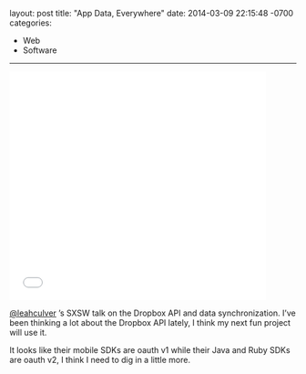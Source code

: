 layout: post
title:  "App Data, Everywhere"
date:   2014-03-09 22:15:48 -0700
categories:
  - Web
  - Software
---

<iframe class="embedly-embed" src="//cdn.embedly.com/widgets/media.html?src=https%3A%2F%2Fspeakerdeck.com%2Fplayer%2Fd7bb75408a1201314fd82e495bfddc49&url=https%3A%2F%2Fspeakerdeck.com%2Fleah%2Fapp-data-everywhere-cross-device-content-sharing&image=https%3A%2F%2Fspeakerd.s3.amazonaws.com%2Fpresentations%2Fd7bb75408a1201314fd82e495bfddc49%2Fslide_0.jpg&key=d815972c91e546edb5d2d02e509f8b1c&type=text%2Fhtml&schema=speakerdeck" width="450" height="401" scrolling="no" frameborder="0" allowfullscreen></iframe>

 [@leahculver](https://twitter.com/leahculver) ’s SXSW talk on the Dropbox API and data synchronization. I’ve been thinking a lot about the Dropbox API lately, I think my next fun project will use it.  

 It looks like their mobile SDKs are oauth v1 while their Java and Ruby SDKs are oauth v2, I think I need to dig in a little more. 

